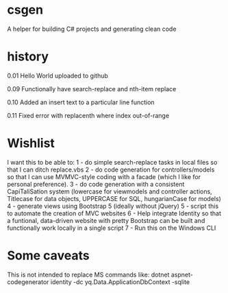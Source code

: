 # csgen
A helper for building C# projects and generating clean code

# history
0.01 Hello World uploaded to github

0.09 Functionally have search-replace and nth-item replace

0.10 Added an insert text to a particular line function

0.11 Fixed error with replacenth where index out-of-range



# Wishlist
I want this to be able to:
1 - do simple search-replace tasks in local files so that I can ditch replace.vbs
2 - do code generation for controllers/models so that I can use MVMVC-style coding with a facade (which I like for personal preference).
3 - do code generation with a consistent CapiTaliSation system (lowercase for viewmodels and controller actions, Titlecase for data objects, UPPERCASE for SQL, hungarianCase for models)
4 - generate views using Bootstrap 5 (ideally without jQuery)
5 - script this to automate the creation of MVC websites
6 - Help integrate Identity so that a funtional, data-driven website with pretty Bootstrap can be built and functionally work locally in a single script
7 - Run this on the Windows CLI


# Some caveats

This is not intended to replace MS commands like: dotnet aspnet-codegenerator identity -dc yq.Data.ApplicationDbContext -sqlite





